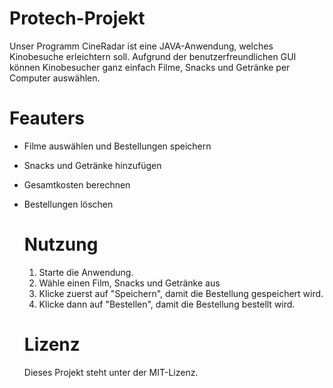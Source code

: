 # Protech-Projekt

Unser Programm CineRadar ist eine JAVA-Anwendung, welches Kinobesuche erleichtern soll. Aufgrund der benutzerfreundlichen GUI können Kinobesucher ganz einfach Filme, Snacks und Getränke per Computer auswählen.

# Feauters
- Filme auswählen und Bestellungen speichern
- Snacks und Getränke hinzufügen
- Gesamtkosten berechnen
- Bestellungen löschen

  # Nutzung
  1. Starte die Anwendung.
  2. Wähle einen Film, Snacks und Getränke aus
  3. Klicke zuerst auf "Speichern", damit die Bestellung gespeichert wird.
  4. Klicke dann auf "Bestellen", damit die Bestellung bestellt wird.
 
  # Lizenz
  Dieses Projekt steht unter der MIT-Lizenz.

